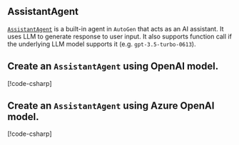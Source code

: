 ## AssistantAgent

[`AssistantAgent`](../api/AutoGen.AssistantAgent.yml) is a built-in agent in `AutoGen` that acts as an AI assistant. It uses LLM to generate response to user input. It also supports function call if the underlying LLM model supports it (e.g. `gpt-3.5-turbo-0613`).

## Create an `AssistantAgent` using OpenAI model.

[!code-csharp[](../../samples/AutoGen.BasicSamples/CodeSnippet/CreateAnAgent.cs?name=code_snippet_1)]

## Create an `AssistantAgent` using Azure OpenAI model.

[!code-csharp[](../../samples/AutoGen.BasicSamples/CodeSnippet/CreateAnAgent.cs?name=code_snippet_2)]
